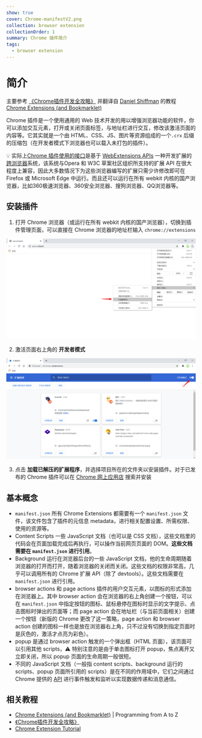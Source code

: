 ```yaml
---
show: true
cover: Chrome-manifestV2.png
collection: browser extension
collectionOrder: 1
summary: Chrome 插件简介
tags:
  - browser extension
---
```


# 简介
主要参考 [《Chrome插件开发全攻略》](https://github.com/sxei/chrome-plugin-demo) 并翻译自 [Daniel Shiffman](https://shiffman.net/) 的教程 [Chrome Extensions (and Bookmarklet)](https://shiffman.net/a2z/chrome-ext/)

Chrome 插件是一个使用通用的 Web 技术开发的用以增强浏览器功能的软件，你可以添加交互元素，打开或关闭页面标签，与地址栏进行交互，修改该激活页面的内容等。它其实就是一个由 HTML、CSS、JS、图片等资源组成的一个`.crx` 后缀的压缩包（在开发者模式下浏览器也可以载入未打包的插件）。

:bulb: 实际上[Chrome 插件使用的接口](https://developer.chrome.com/extensions/api_index)是基于 [WebExtensions APIs](https://developer.mozilla.org/en-US/docs/Mozilla/Add-ons/WebExtensions) 一种开发扩展的[跨浏览器](https://hacks.mozilla.org/2017/06/cross-browser-extensions-available-now-in-firefox/)系统，该系统与Opera 和 W3C 草案社区组织所支持的扩展 API 在很大程度上兼容，因此大多数情况下为这些浏览器编写的扩展只需少许修改即可在 Firefox 或 Microsoft Edge 中运行。而且还可以运行在所有 webkit 内核的国产浏览器，比如360极速浏览器、360安全浏览器、搜狗浏览器、QQ浏览器等。

## 安装插件
1. 打开 Chrome 浏览器（或运行在所有 webkit 内核的国产浏览器），切换到插件管理页面，可以直接在 Chrome 浏览器的地址栏输入 `chrome://extensions`

![扩展程序](./images/20201014152723488_2060.png)

2. 激活页面右上角的 **开发者模式**

![打开开发者模式](./images/20201014152822433_6278.png)

3. 点击 **加载已解压的扩展程序**，并选择项目所在的文件夹以安装插件。对于已发布的 Chrome 插件可以在 [Chrome 网上应用店](https://chrome.google.com/webstore/category/extensions) 搜索并安装

## 基本概念
* `manifest.json` 所有 Chrome Extensions 都需要有一个 `manifest.json` 文件，该文件包含了插件的元信息 metadata，进行相关配置设置、所需权限、使用的资源等。
* Content Scripts 一些 JavaScript 文档（也可以是 CSS 文档），这些文档里的代码会在页面加载完成后再执行，可以操作当前网页页面的 DOM。**这些文档需要在 `manifest.json` 进行引用**。
* Background 运行在浏览器后台的一些 JavaScript 文档，他的生命周期随着浏览器的打开而打开，随着浏览器的关闭而关闭。这些文档的权限非常高，几乎可以调用所有的 Chrome 扩展 API（除了 devtools）。这些文档需要在 `manifest.json` 进行引用。
* browser actions 和 page actions 插件的用户交互元素，以图标的形式添加在浏览器上。其中 browser action 会在浏览器的右上角创建一个按钮，可以在 `manifest.json` 中指定按钮的图标、鼠标悬停在图标时显示的文字提示、点击图标时弹出的页面等；而 page action 会在地址栏（与当前页面相关）创建一个按钮（新版的 Chrome 更改了这一策略，page action 和 browser action 创建的图标一样也是放在浏览器右上角，只不过没有切换到指定页面时是灰色的，激活才点亮为彩色）。
* popup 是通过 browser action 触发的一个弹出框（HTML 页面），该页面可以引用其他 scripts，:warning: 特别注意的是由于单击图标打开 popup，焦点离开又立即关闭，所以 popup 页面的生命周期一般很短。
* 不同的 JavaScript 文档（一般指 content scripts、background 运行的 scripts、popup 页面所引用的 scripts）是在不同的作用域中，它们之间通过 Chrome 提供的 [API](https://developer.chrome.com/extensions/api_index) 进行事件触发和监听以实现数据传递和消息通信。

## 相关教程
- [Chrome Extensions (and Bookmarklet)](https://shiffman.net/a2z/chrome-ext/) | Programming from A to Z
- [《Chrome插件开发全攻略》](https://github.com/sxei/chrome-plugin-demo)
- [Chrome Extension Tutorial](https://www.youtube.com/playlist?list=PLC3y8-rFHvwg2-q6Kvw3Tl_4xhxtIaNlY)